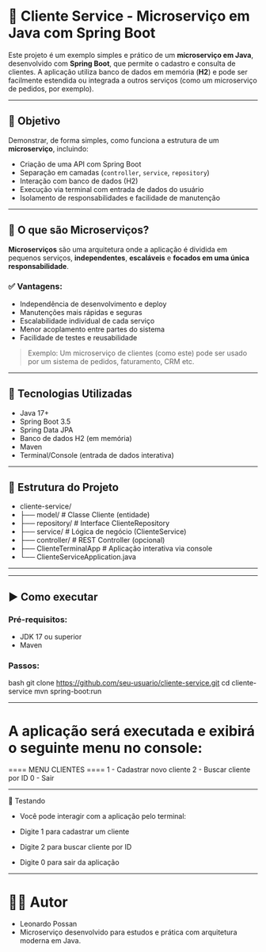 # 🧩 Cliente Service - Microserviço em Java com Spring Boot

Este projeto é um exemplo simples e prático de um **microserviço em Java**, desenvolvido com **Spring Boot**, que permite o cadastro e consulta de clientes. A aplicação utiliza banco de dados em memória (**H2**) e pode ser facilmente estendida ou integrada a outros serviços (como um microserviço de pedidos, por exemplo).

---

## 📌 Objetivo

Demonstrar, de forma simples, como funciona a estrutura de um **microserviço**, incluindo:

- Criação de uma API com Spring Boot
- Separação em camadas (`controller`, `service`, `repository`)
- Interação com banco de dados (H2)
- Execução via terminal com entrada de dados do usuário
- Isolamento de responsabilidades e facilidade de manutenção

---

## 🧠 O que são Microserviços?

**Microserviços** são uma arquitetura onde a aplicação é dividida em pequenos serviços, **independentes**, **escaláveis** e **focados em uma única responsabilidade**.

### ✅ Vantagens:

- Independência de desenvolvimento e deploy
- Manutenções mais rápidas e seguras
- Escalabilidade individual de cada serviço
- Menor acoplamento entre partes do sistema
- Facilidade de testes e reusabilidade

> Exemplo: Um microserviço de clientes (como este) pode ser usado por um sistema de pedidos, faturamento, CRM etc.

---

## 🚀 Tecnologias Utilizadas

- Java 17+
- Spring Boot 3.5
- Spring Data JPA
- Banco de dados H2 (em memória)
- Maven
- Terminal/Console (entrada de dados interativa)

---

## 📁 Estrutura do Projeto

- cliente-service/
- ├── model/ # Classe Cliente (entidade)
- ├── repository/ # Interface ClienteRepository
- ├── service/ # Lógica de negócio (ClienteService)
- ├── controller/ # REST Controller (opcional)
- ├── ClienteTerminalApp # Aplicação interativa via console
- └── ClienteServiceApplication.java

---


---

## ▶️ Como executar

### Pré-requisitos:
- JDK 17 ou superior
- Maven

### Passos:

bash
git clone https://github.com/seu-usuario/cliente-service.git
cd cliente-service
mvn spring-boot:run

---

# A aplicação será executada e exibirá o seguinte menu no console:

==== MENU CLIENTES ====
1 - Cadastrar novo cliente
2 - Buscar cliente por ID
0 - Sair

--- 

🧪 Testando
- Você pode interagir com a aplicação pelo terminal:

- Digite 1 para cadastrar um cliente

- Digite 2 para buscar cliente por ID

- Digite 0 para sair da aplicação

---

# 👨‍💻 Autor
- Leonardo Possan
- Microserviço desenvolvido para estudos e prática com arquitetura moderna em Java.
